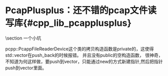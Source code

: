 PcapPlusplus：还不错的pcap文件读写库{#cpp_lib_pcapplusplus}
======================================================

\section 一个小坑

pcpp::PcappFileReaderDevice这个类的拷贝构造函数是private的，这使得std::vector在push_back的时候报错。
并且没有public的空构造函数，
很神奇，不知道为何这样做，要push到vector，只能通过new的方式新建指针,然后把指针push到vector里面。